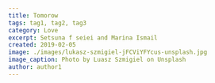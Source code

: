 ```yaml
---
title: Tomorow
tags: tag1, tag2, tag3
category: Love
excerpt: Setsuna f seiei and Marina Ismail
created: 2019-02-05
image: ./images/lukasz-szmigiel-jFCViYFYcus-unsplash.jpg
image_caption: Photo by Luasz Szmigiel on Unsplash
author: author1
---
```

